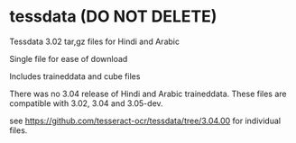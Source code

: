 # tessdata (DO NOT DELETE)
Tessdata 3.02 tar,gz files for Hindi and Arabic 

Single file for ease of download

Includes traineddata and cube files

There was no 3.04 release of Hindi and Arabic traineddata. These files are compatible with 3.02, 3.04 and 3.05-dev.

see https://github.com/tesseract-ocr/tessdata/tree/3.04.00 for individual files.
